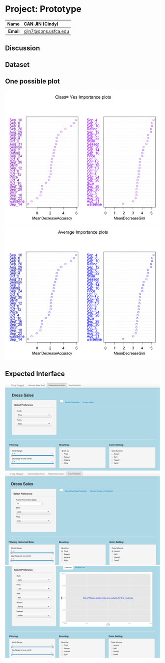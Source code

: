 Project: Prototype
==============================

| **Name**  | CAN JIN (Cindy)  |
|----------:|:-------------|
| **Email** | cjin7@dons.usfca.edu |

## Discussion ##

## Dataset ##

## One possible plot ##
![IMAGE](importance1.png)
![IMAGE](importance2.png)

## Expected Interface ##
![IMAGE](ScreenShot1.png)
![IMAGE](ScreenShot2.png)
![IMAGE](ScreenShot3.png)